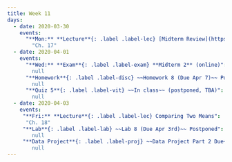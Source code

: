 ```yaml
---
title: Week 11
days:
  - date: 2020-03-30
    events:
      "**Mon:** **Lecture**{: .label .label-lec} [Midterm Review](https://bcourses.berkeley.edu/courses/1490339/pages/l22-continued)":
        "Ch. 17"
  - date: 2020-04-01
    events:
      "**Wed:** **Exam**{: .label .label-exam} **Midterm 2** (online)":
        null
      "**Homework**{: .label .label-disc} ~~Homework 8 (Due Apr 7)~~ Postponed":
        null
      "**Quiz 5**{: .label .label-vit} ~~In class~~ (postponed, TBA)":
        null
  - date: 2020-04-03
    events:
     "**Fri:** **Lecture**{: .label .label-lec} Comparing Two Means":
      "Ch. 18"
     "**Lab**{: .label .label-lab} ~~Lab 8 (Due Apr 3rd)~~ Postponed":
        null
     "**Data Project**{: .label .label-proj} ~~Data Project Part 2 Due~~ (postponed, TBA)":
        null
---
```


